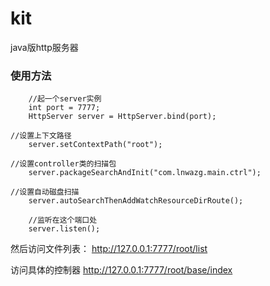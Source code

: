 # kit
java版http服务器

### 使用方法

        //起一个server实例
        int port = 7777;
        HttpServer server = HttpServer.bind(port);

	//设置上下文路径
        server.setContextPath("root");

	//设置controller类的扫描包
        server.packageSearchAndInit("com.lnwazg.main.ctrl");

	//设置自动磁盘扫描
        server.autoSearchThenAddWatchResourceDirRoute();
        
        //监听在这个端口处
        server.listen();


然后访问文件列表：
http://127.0.0.1:7777/root/list

访问具体的控制器
http://127.0.0.1:7777/root/base/index